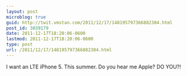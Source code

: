 ```yaml
---
layout: post
microblog: true
guid: http://twit.vmstan.com/2011/12/17/148195797366882304.html
post_id: 3039179
date: 2011-12-17T18:20:06-0600
lastmod: 2011-12-17T18:20:06-0600
type: post
url: /2011/12/17/148195797366882304.html
---
```

I want an LTE iPhone 5. This summer. Do you hear me Apple? DO YOU?!
